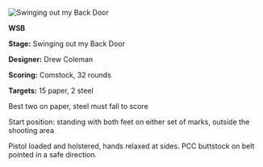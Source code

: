 ![Swinging out my Back Door](https://github.com/bagellord/USPSA-Stages/blob/master/30%2B%20rounds/Two%20of%20Diamonds%20-%2032%20rounds%20-%20Comstock/Two%20of%20Diamonds.PNG)

<b>WSB</b>

<b>Stage:</b> Swinging out my Back Door

<b>Designer:</b> Drew Coleman

<b>Scoring:</b> Comstock, 32 rounds

<b>Targets:</b> 15 paper, 2 steel

Best two on paper, steel must fall to score

Start position: standing with both feet on either set of marks, outside the shooting area

Pistol loaded and holstered, hands relaxed at sides. PCC buttstock on belt pointed in a safe direction.
